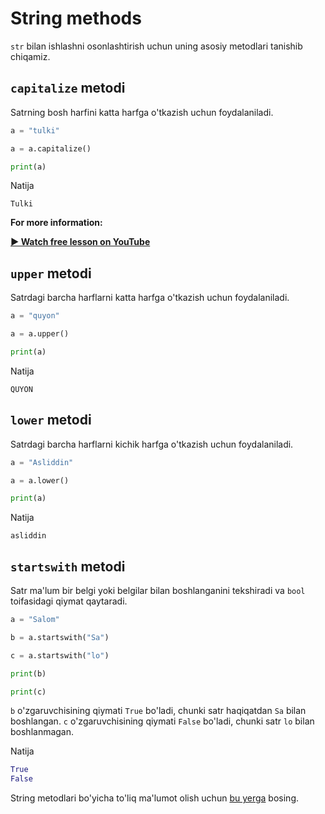 # String methods

`str` bilan ishlashni osonlashtirish uchun uning asosiy metodlari tanishib chiqamiz.

## `capitalize` metodi

Satrning bosh harfini katta harfga o'tkazish uchun foydalaniladi.

```python {3}
a = "tulki"

a = a.capitalize()

print(a)
```

Natija

```text
Tulki
```

**For more information:**

[**▶︎ Watch free lesson on YouTube**](https://youtube.com)

## `upper` metodi

Satrdagi barcha harflarni katta harfga o'tkazish uchun foydalaniladi.

```python {3}
a = "quyon"

a = a.upper()

print(a)
```

Natija

```text
QUYON
```

## `lower` metodi

Satrdagi barcha harflarni kichik harfga o'tkazish uchun foydalaniladi.

```python {3}
a = "Asliddin"

a = a.lower()

print(a)
```

Natija

```text
asliddin
```

## `startswith` metodi

Satr ma'lum bir belgi yoki belgilar bilan boshlanganini tekshiradi va `bool`
toifasidagi qiymat qaytaradi.

```python {3,5}
a = "Salom"

b = a.startswith("Sa")

c = a.startswith("lo")

print(b)

print(c)
```

`b` o'zgaruvchisining qiymati `True` bo'ladi, chunki satr haqiqatdan `Sa` bilan boshlangan.
`c` o'zgaruvchisining qiymati `False` bo'ladi, chunki satr `lo` bilan boshlanmagan.

Natija

```python
True
False
```

String metodlari bo'yicha to'liq ma'lumot olish uchun [bu yerga](../api-reference/string-methods/index.md) bosing.
